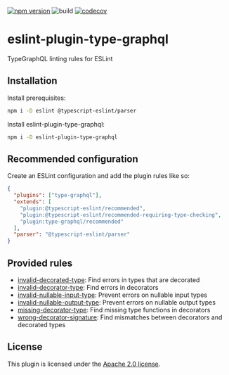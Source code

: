 [![npm version](https://badge.fury.io/js/eslint-plugin-type-graphql.svg)](https://badge.fury.io/js/eslint-plugin-type-graphql)
![build](https://github.com/borremosch/eslint-plugin-type-graphql/workflows/Node.js%20CI/badge.svg)
[![codecov](https://codecov.io/gh/borremosch/eslint-plugin-type-graphql/branch/main/graph/badge.svg)](https://codecov.io/gh/borremosch/eslint-plugin-type-graphql)

# eslint-plugin-type-graphql

TypeGraphQL linting rules for ESLint

## Installation

Install prerequisites:

```bash
npm i -D eslint @typescript-eslint/parser
```

Install eslint-plugin-type-graphql:

```bash
npm i -D eslint-plugin-type-graphql
```

## Recommended configuration

Create an ESLint configuration and add the plugin rules like so:

```json
{
  "plugins": ["type-graphql"],
  "extends": [
    "plugin:@typescript-eslint/recommended",
    "plugin:@typescript-eslint/recommended-requiring-type-checking",
    "plugin:type-graphql/recommended"
  ],
  "parser": "@typescript-eslint/parser"
}
```

## Provided rules

- [invalid-decorated-type](docs/rules/invalid-decorated-type.md): Find errors in types that are decorated
- [invalid-decorator-type](docs/rules/invalid-decorator-type.md): Find errors in decorators
- [invalid-nullable-input-type](docs/rules/invalid-nullable-input-type.md): Prevent errors on nullable input types
- [invalid-nullable-output-type](docs/rules/invalid-nullable-output-type.md): Prevent errors on nullable output types
- [missing-decorator-type](docs/rules/missing-decorator-type.md): Find missing type functions in decorators
- [wrong-decorator-signature](docs/rules/wrong-decorator-signature.md): Find mismatches between decorators and decorated types

## License

This plugin is licensed under the [Apache 2.0 license](https://opensource.org/licenses/Apache-2.0).
